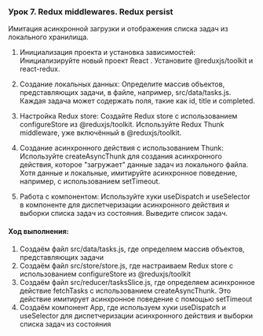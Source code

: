 ### Урок 7. Redux middlewares. Redux persist
Имитация асинхронной загрузки и отображения списка задач из локального хранилища.

1. Инициализация проекта и установка зависимостей: Инициализируйте новый проект React . Установите @reduxjs/toolkit и react-redux.

2. Создание локальных данных: Определите массив объектов, представляющих задачи, в файле, например, src/data/tasks.js. Каждая задача может содержать поля, такие как id, title и completed.

3. Настройка Redux store: Создайте Redux store с использованием configureStore из @reduxjs/toolkit. Используйте Redux Thunk middleware, уже включённый в @reduxjs/toolkit.

4. Создание асинхронного действия с использованием Thunk: Используйте createAsyncThunk для создания асинхронного действия, которое "загружает" данные задач из локального файла. Хотя данные и локальные, имитируйте асинхронное поведение, например, с использованием setTimeout.

5. Работа с компонентом: Используйте хуки useDispatch и useSelector в компоненте для диспетчеризации асинхронного действия и выборки списка задач из состояния. Выведите список задач.

#### Ход выполнения:
1. Cоздаём файл src/data/tasks.js, где определяем массив объектов, представляющих задачи
2. Cоздаём файл src/store/store.js, где настраиваем Redux store с использованием configureStore из @reduxjs/toolkit
3. Cоздаём файл src/reducer/tasksSlice.js, где определяем асинхронное действие fetchTasks с использованием createAsyncThunk. Это действие имитирует асинхронное поведение с помощью setTimeout
4. Cоздаём компонент App, где используем хуки useDispatch и useSelector для диспетчеризации асинхронного действия и выборки списка задач из состояния


